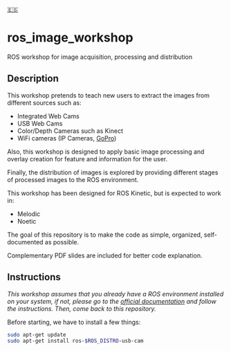 [🇪🇸](/README-ES.md "Spanish")

# ros_image_workshop

ROS workshop for image acquisition, processing and distribution

## Description 

This workshop pretends to teach new users to extract the images from different sources such as:

* Integrated Web Cams
* USB Web Cams
* Color/Depth Cameras such as Kinect
* WiFi cameras (IP Cameras, [GoPro](https://github.com/TOTON95/ros-gopro-driver))

Also, this workshop is designed to apply basic image processing and overlay creation for feature and information for the user. 

Finally, the distribution of images is explored by providing different stages of processed images to the ROS environment.

This workshop has been designed for ROS Kinetic, but is expected to work in:

- Melodic
- Noetic

The goal of this repository is to make the code as simple, organized, self-documented as possible. 

Complementary PDF slides are included for better code explanation.

## Instructions

*This workshop assumes that you already have a ROS environment installed on your system, if not, please go to the [official documentation](http://wiki.ros.org/ROS/Installation) and follow the instructions. Then, come back to this repository.*



Before starting, we have to install a few things:

```bash
sudo apt-get update
sudo apt-get install ros-$ROS_DISTRO-usb-cam
```

